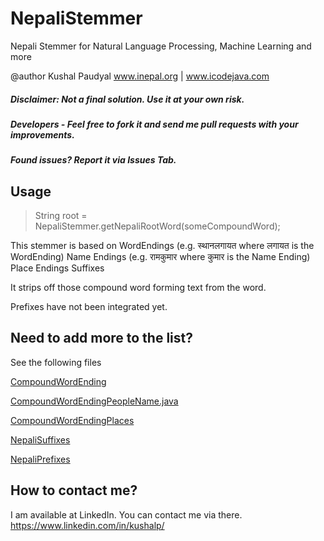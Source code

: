 # NepaliStemmer
Nepali Stemmer for Natural Language Processing, Machine Learning and more

@author Kushal Paudyal
www.inepal.org | www.icodejava.com

##### Disclaimer: Not a final solution. Use it at your own risk.
##### Developers - Feel free to fork it and send me pull requests with your improvements.
##### Found issues? Report it via Issues Tab.

## Usage
<blockquote>String root = NepaliStemmer.getNepaliRootWord(someCompoundWord);</blockquote>

This stemmer is based on 
WordEndings (e.g. स्थानलगायत where लगायत is the WordEnding)
Name Endings (e.g. रामकुमार where कुमार is the Name Ending)
Place Endings 
Suffixes

It strips off those compound word forming text from the word.

Prefixes have not been integrated yet.

## Need to add more to the list?
See the following files

<a href="https://github.com/kushalzone/NepaliStemmer/blob/master/src/main/java/org/inepal/products/nlp/compounds/CompoundWordEnding.java">CompoundWordEnding</a>

<a href="https://github.com/kushalzone/NepaliStemmer/blob/master/src/main/java/org/inepal/products/nlp/compounds/CompoundWordEndingPeopleName.java">CompoundWordEndingPeopleName.java</a>

<a href="https://github.com/kushalzone/NepaliStemmer/blob/master/src/main/java/org/inepal/products/nlp/compounds/CompoundWordEndingPlaces.java">CompoundWordEndingPlaces</a>

<a href="https://github.com/kushalzone/NepaliStemmer/blob/master/src/main/java/org/inepal/products/nlp/compounds/NepaliSuffixes.java">NepaliSuffixes</a>

<a href="https://github.com/kushalzone/NepaliStemmer/blob/master/src/main/java/org/inepal/products/nlp/compounds/NepaliPrefixes.java">NepaliPrefixes</a>

## How to contact me?

I am available at LinkedIn. You can contact me via there. https://www.linkedin.com/in/kushalp/

